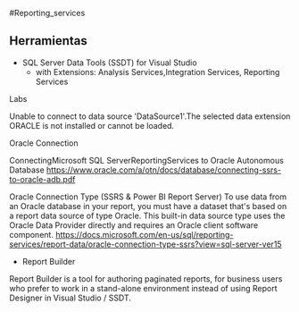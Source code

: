 #Reporting_services


## Herramientas

- SQL Server Data Tools (SSDT) for Visual Studio
  - with Extensions: Analysis Services,Integration Services, Reporting Services
	


Labs

Unable to connect to data source 'DataSource1'.The selected data extension ORACLE is not installed or cannot be loaded. 


Oracle Connection

ConnectingMicrosoft SQL ServerReportingServices to Oracle Autonomous Database
https://www.oracle.com/a/otn/docs/database/connecting-ssrs-to-oracle-adb.pdf

Oracle Connection Type (SSRS & Power BI Report Server)
To use data from an Oracle database in your report, you must have a dataset that's based on a report data source of type Oracle. This built-in data source type uses the Oracle Data Provider directly and requires an Oracle client software component. 
https://docs.microsoft.com/en-us/sql/reporting-services/report-data/oracle-connection-type-ssrs?view=sql-server-ver15



- Report Builder

Report Builder is a tool for authoring paginated reports, for business users who prefer to work in a stand-alone environment instead of using Report Designer in Visual Studio / SSDT. 